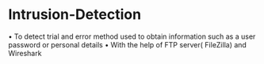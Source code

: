 # Intrusion-Detection
• To detect trial and error method used to obtain information such as a user password or personal details • With the help of FTP server( FileZilla) and Wireshark
